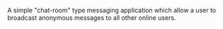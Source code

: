 A simple "chat-room" type messaging application which allow a user to broadcast anonymous messages to all other online users.